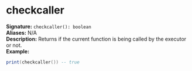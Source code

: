 # checkcaller
**Signature:** `checkcaller(): boolean` <br>
**Aliases:** N/A <br>
**Description:** Returns if the current function is being called by the executor or not. <br>
**Example:**
```lua
print(checkcaller()) -- true
```
